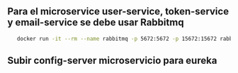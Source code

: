 ## Para el microservice user-service, token-service y email-service se debe usar Rabbitmq
 ```bash
    docker run -it --rm --name rabbitmq -p 5672:5672 -p 15672:15672 rabbitmq:3.13-management
```
## Subir config-server microservicio para eureka
